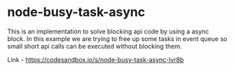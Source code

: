 # node-busy-task-async
This is an implementation to solve blocking api code by using a async block. In this example we are trying to free up some tasks in event queue so small short api calls can be executed without blocking them.

Link - https://codesandbox.io/s/node-busy-task-async-lvr8b
